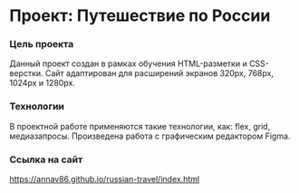 # Проект: Путешествие по России

### Цель проекта

Данный проект создан в рамках обучения HTML-разметки и CSS-верстки.
Сайт адаптирован для расширений экранов 320px, 768px, 1024px и 1280px.

### Технологии

В проектной работе применяются такие технологии, как: flex, grid, медиазапросы.
Произведена работа с графическим редактором Figma.

### Ссылка на сайт

https://annav86.github.io/russian-travel/index.html
